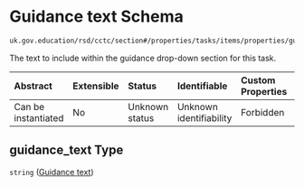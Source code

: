 # Guidance text Schema

```txt
uk.gov.education/rsd/cctc/section#/properties/tasks/items/properties/guidance_text
```

The text to include within the guidance drop-down section for this task.

| Abstract            | Extensible | Status         | Identifiable            | Custom Properties | Additional Properties | Access Restrictions | Defined In                                                                                      |
| :------------------ | :--------- | :------------- | :---------------------- | :---------------- | :-------------------- | :------------------ | :---------------------------------------------------------------------------------------------- |
| Can be instantiated | No         | Unknown status | Unknown identifiability | Forbidden         | Allowed               | none                | [section.schema.json\*](../../app/workflows/schemas/section.schema.json "open original schema") |

## guidance\_text Type

`string` ([Guidance text](section-properties-tasks-task-properties-guidance-text.md))
